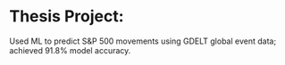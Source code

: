 # Thesis Project:
Used ML to predict S&amp;P 500 movements using GDELT global event data; achieved 91.8% model accuracy.
